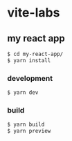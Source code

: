# vite-labs

## my react app

```bash
$ cd my-react-app/
$ yarn install
```

### development

```bash
$ yarn dev
```

### build

```bash
$ yarn build
$ yarn preview
```

